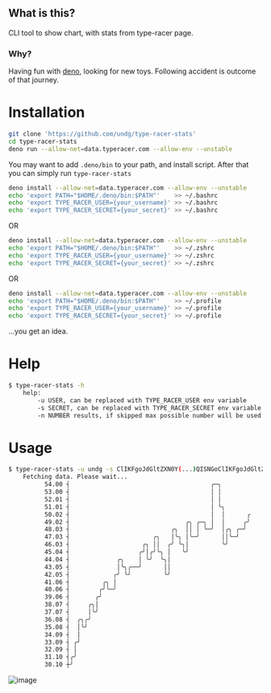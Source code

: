 ## What is this?
CLI tool to show chart, with stats from type-racer page.

### Why?
Having fun with [deno](https://deno.land), looking for new toys. Following accident is outcome of that journey.

# Installation

```bash
git clone 'https://github.com/undg/type-racer-stats'
cd type-racer-stats
deno run --allow-net=data.typeracer.com --allow-env --unstable
```

You may want to add `.deno/bin` to your path, and install script.
After that you can simply run `type-racer-stats`

```bash
deno install --allow-net=data.typeracer.com --allow-env --unstable
echo 'export PATH="$HOME/.deno/bin:$PATH"'    >> ~/.bashrc
echo 'export TYPE_RACER_USER={your_username}' >> ~/.bashrc
echo 'export TYPE_RACER_SECRET={your_secret}' >> ~/.bashrc
```
OR
```bash
deno install --allow-net=data.typeracer.com --allow-env --unstable
echo 'export PATH="$HOME/.deno/bin:$PATH"'    >> ~/.zshrc
echo 'export TYPE_RACER_USER={your_username}' >> ~/.zshrc
echo 'export TYPE_RACER_SECRET={your_secret}' >> ~/.zshrc
```
OR
```bash
deno install --allow-net=data.typeracer.com --allow-env --unstable
echo 'export PATH="$HOME/.deno/bin:$PATH"'    >> ~/.profile
echo 'export TYPE_RACER_USER={your_username}' >> ~/.profile
echo 'export TYPE_RACER_SECRET={your_secret}' >> ~/.profile
```
...you get an idea.


# Help

``` bash
$ type-racer-stats -h
    help:
        -u USER, can be replaced with TYPE_RACER_USER env variable
        -s SECRET, can be replaced with TYPE_RACER_SECRET env variable
        -n NUMBER results, if skipped max possible number will be used
```

# Usage

``` bash
$ type-racer-stats -u undg -s ClIKFgoJdGltZXN0Y(...)QISNGoClIKFgoJdGltZXN0YW1wEgkImMuutYL-8QISNGo
    Fetching data. Please wait...
          54.00 ┤                                       ╭─╮
          53.00 ┤                                       │ │
          52.01 ┤                                       │ │
          51.01 ┤                                       │ ╰╮
          50.02 ┤                                       │  │      ╭
          49.02 ┤                                ╭╮ ╭─╮ │  │     ╭╯
          48.03 ┤                            ╭╮  ││ │ ╰─╯  │╭╮ ╭─╯
          47.03 ┤                       ╭╮   │╰╮ │╰─╯      ││╰─╯
          46.03 ┤                    ╭╮ ││  ╭╯ ╰╮│         ╰╯
          45.04 ┤                   ╭╯│╭╯╰╮ │   ╰╯
          44.04 ┤             ╭╮    │ ╰╯  ╰╮│
          43.05 ┤             │╰╮╭──╯      ││
          42.05 ┤            ╭╯ ╰╯         ╰╯
          41.06 ┤         ╭╮ │
          40.06 ┤        ╭╯╰─╯
          39.06 ┤       ╭╯
          38.07 ┤     ╭╮│
          37.07 ┤     │╰╯
          36.08 ┤  ╭╮╭╯
          35.08 ┤  │╰╯
          34.09 ┤  │
          33.09 ┤ ╭╯
          32.09 ┤ │
          31.10 ┤╭╯
          30.10 ┼╯
```
![image](https://user-images.githubusercontent.com/5306983/127060288-5734046f-707c-42bd-a8bc-f387106dd369.png)

